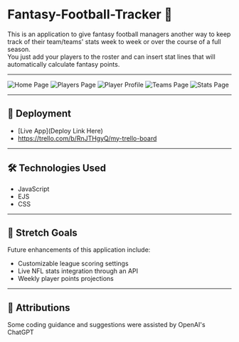 # Fantasy-Football-Tracker 🏈

This is an application to give fantasy football managers another way to keep track of their team/teams' stats week to week or over the course of a full season.  
You just add your players to the roster and can insert stat lines that will automatically calculate fantasy points. 

---

![Home Page](./images/homepage.png)
![Players Page](./images/playerspage.png)
![Player Profile](./images/playerprofile.png)
![Teams Page](./images/teamspage.png)
![Stats Page](./images/statspage.png)


---

## 🚀 Deployment
- [Live App](Deploy Link Here)  
- https://trello.com/b/RnJTHgyQ/my-trello-board

---

## 🛠️ Technologies Used
- JavaScript  
- EJS  
- CSS  

---

## 🌟 Stretch Goals
Future enhancements of this application include:  
- Customizable league scoring settings  
- Live NFL stats integration through an API  
- Weekly player points projections

---

## 🙌 Attributions
Some coding guidance and suggestions were assisted by OpenAI's ChatGPT
